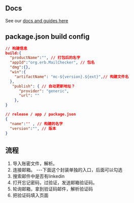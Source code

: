 ## Docs

See our [docs and guides here](https://electron-react-boilerplate.js.org/docs/installation)

## package.json build config

```json
// 构建信息
build:{
  "productName":"", // 打包后的名字
  "appId":"org.erb.MailChecker", // 包名
  "dmg":{},
  "win":{
    "artifactName": "mc-${version}.${ext}",// 构建文件名
  },
   "publish": { // 自动更新地址？
      "provider": "generic",
      "url": ""
    },
}

// release / app / package.json
{
  "name":'' , // 构建的名字
  "version":"", // 版本
}
```

## 流程

1. 导入账密文件，解析。
2. 连接邮箱。
   ---下面这个封装单独的入口，后面可以勾选
3. 搜索邮件中是否有linkedin
4. 打开忘记密码，过验证，发送邮箱验证码。
5. 轮询邮箱，拿到验证码邮件，解析验证码
6. 把验证码填入页面
